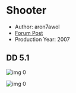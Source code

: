 # Shooter

* Author: aron7awol
* [Forum Post](https://www.avsforum.com/threads/bass-eq-for-filtered-movies.2995212/post-57703162)
* Production Year: 2007

## DD 5.1

![img 0](https://i.imgur.com/qid9u7t.jpg)

![img 0](https://i.imgur.com/MQ0RQw4.png)


